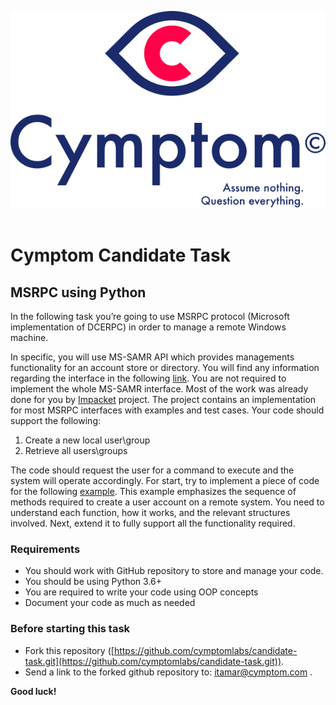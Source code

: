 ![](cymptom_logo.svg)
&nbsp;

# Cymptom Candidate Task

## MSRPC using Python
In the following task you’re going to use MSRPC protocol (Microsoft implementation of DCERPC) in order to manage a remote Windows machine. 

In specific, you will use MS-SAMR API which provides managements functionality for an
account store or directory. You will find any information regarding the interface in the following [link](https://docs.microsoft.com/en-us/openspecs/windows_protocols/ms-samr/4df07fab-1bbc-452f-8e92-7853a3c7e380).
You are not required to implement the whole MS-SAMR interface. Most of the work was already done
for you by [Impacket](https://github.com/SecureAuthCorp/impacket) project. The project contains an implementation for most MSRPC interfaces with examples and test cases.
Your code should support the following:
1. Create a new local user\group
2. Retrieve all users\groups

The code should request the user for a command to execute and the system will operate accordingly.
For start, try to implement a piece of code for the following [example](https://docs.microsoft.com/en-us/openspecs/windows_protocols/ms-samr/3d8e23d8-d9df-481f-83b3-9175f980294c). This example emphasizes the
sequence of methods required to create a user account on a remote system. You need to
understand each function, how it works, and the relevant structures involved.
Next, extend it to fully support all the functionality required.

### Requirements
- You should work with GitHub repository to store and manage your code.
- You should be using Python 3.6+
- You are required to write your code using OOP concepts
- Document your code as much as needed

### Before starting this task
- Fork this repository ([https://github.com/cymptomlabs/candidate-task.git](https://github.com/cymptomlabs/candidate-task.git)).
- Send a link to the forked github repository to: itamar@cymptom.com .

**Good luck!**
